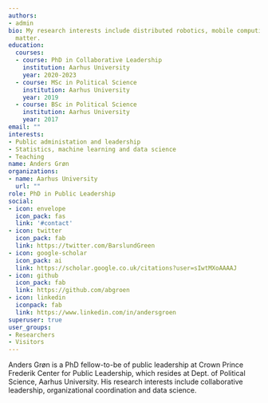 ```yaml
---
authors:
- admin
bio: My research interests include distributed robotics, mobile computing and programmable
  matter.
education:
  courses:
  - course: PhD in Collaborative Leadership
    institution: Aarhus University
    year: 2020-2023
  - course: MSc in Political Science
    institution: Aarhus University
    year: 2019
  - course: BSc in Political Science
    institution: Aarhus University
    year: 2017
email: ""
interests:
- Public administation and leadership
- Statistics, machine learning and data science
- Teaching
name: Anders Grøn
organizations:
- name: Aarhus University
  url: ""
role: PhD in Public Leadership
social:
- icon: envelope
  icon_pack: fas
  link: '#contact'
- icon: twitter
  icon_pack: fab
  link: https://twitter.com/BarslundGreen
- icon: google-scholar
  icon_pack: ai
  link: https://scholar.google.co.uk/citations?user=sIwtMXoAAAAJ
- icon: github
  icon_pack: fab
  link: https://github.com/abgroen
- icon: linkedin
  iconpack: fab
  link: https://www.linkedin.com/in/andersgroen
superuser: true
user_groups:
- Researchers
- Visitors
---
```


Anders Grøn is a PhD fellow-to-be of public leadership at Crown Prince Frederik Center for Public Leadership, which resides at Dept. of Political Science, Aarhus University. His research interests include collaborative leadership, organizational coordination and data science. 
